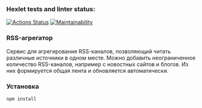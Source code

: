 ### Hexlet tests and linter status:
[![Actions Status](https://github.com/VBuzorina/frontend-project-11/actions/workflows/hexlet-check.yml/badge.svg)](https://github.com/VBuzorina/frontend-project-11/actions)
[![Maintainability](https://api.codeclimate.com/v1/badges/c8f4d557dee7b052d74f/maintainability)](https://codeclimate.com/github/VBuzorina/frontend-project-11/maintainability)
  
### RSS-агрегатор
Сервис для агрегирования RSS-каналов, позволяющий читать различные источники в одном месте. Можно добавить неограниченное количество RSS-каналов, например с новостных сайтов и блогов. Из них формируется общая лента и обновляется автоматически.

### Установка
```
npm install
```
